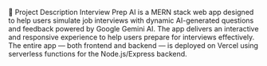 📝 Project Description
Interview Prep AI is a MERN stack web app designed to help users simulate job interviews with dynamic AI-generated questions and feedback powered by Google Gemini AI. The app delivers an interactive and responsive experience to help users prepare for interviews effectively. The entire app — both frontend and backend — is deployed on Vercel using serverless functions for the Node.js/Express backend.
